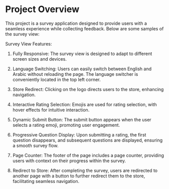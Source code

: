 # Project Overview

This project is a survey application designed to provide users with a seamless experience while collecting feedback. Below are some samples of the survey view:


Survey View Features:

1. Fully Responsive: The survey view is designed to adapt to different screen sizes and devices.

2. Language Switching: Users can easily switch between English and Arabic without reloading the page. The language switcher is conveniently located in the top left corner.

3. Store Redirect: Clicking on the logo directs users to the store, enhancing navigation.

4. Interactive Rating Selection: Emojis are used for rating selection, with hover effects for intuitive interaction.

5. Dynamic Submit Button: The submit button appears when the user selects a rating emoji, promoting user engagement.

6. Progressive Question Display: Upon submitting a rating, the first question disappears, and subsequent questions are displayed, ensuring a smooth survey flow.

7. Page Counter: The footer of the page includes a page counter, providing users with context on their progress within the survey.

8. Redirect to Store: After completing the survey, users are redirected to another page with a button to further redirect them to the store, facilitating seamless navigation.


